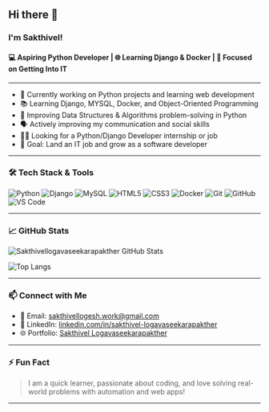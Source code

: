 ## Hi there 👋

### I'm Sakthivel!

#### 💻 Aspiring Python Developer | 🌐 Learning Django & Docker | 🎯 Focused on Getting Into IT

---

- 🔭 Currently working on Python projects and learning web development  
- 📚 Learning Django, MYSQL, Docker, and Object-Oriented Programming  
- 🧠 Improving Data Structures & Algorithms problem-solving in Python  
- 🗣️ Actively improving my communication and social skills  
- 👨‍💻 Looking for a Python/Django Developer internship or job  
- 🎯 Goal: Land an IT job and grow as a software developer

---

### 🛠️ Tech Stack & Tools

![Python](https://img.shields.io/badge/Python-3776AB?style=for-the-badge&logo=python&logoColor=white)
![Django](https://img.shields.io/badge/Django-092E20?style=for-the-badge&logo=django&logoColor=white)
![MySQL](https://img.shields.io/badge/MySQL-4479A1?style=for-the-badge&logo=mysql&logoColor=white)
![HTML5](https://img.shields.io/badge/HTML5-E34F26?style=for-the-badge&logo=html5&logoColor=white)
![CSS3](https://img.shields.io/badge/CSS3-1572B6?style=for-the-badge&logo=css3&logoColor=white)
![Docker](https://img.shields.io/badge/Docker-2496ED?style=for-the-badge&logo=docker&logoColor=white)
![Git](https://img.shields.io/badge/Git-F05032?style=for-the-badge&logo=git&logoColor=white)
![GitHub](https://img.shields.io/badge/GitHub-181717?style=for-the-badge&logo=github&logoColor=white)
![VS Code](https://img.shields.io/badge/VSCode-007ACC?style=for-the-badge&logo=visual-studio-code&logoColor=white)

---

### 📈 GitHub Stats

![Sakthivellogavaseekarapakther GitHub Stats](https://github-readme-stats.vercel.app/api?username=sakthivellogavaseekarapakther&show_icons=true&theme=tokyonight) 

![Top Langs](https://github-readme-stats.vercel.app/api/top-langs/?username=sakthivellogavaseekarapakther&layout=compact&theme=tokyonight)

---

### 📫 Connect with Me

- 📧 Email: [sakthivellogesh.work@gmail.com](mailto:sakthivellogesh.work@gmail.com)
- 💼 LinkedIn: [linkedin.com/in/sakthivel-logavaseekarapakther](https://www.linkedin.com/in/sakthivel-logavaseekarapakther)
- 🌐 Portfolio: [Sakthivel Logavaseekarapakther](https://sakthivel-logavaseekarapakther.my.canva.site/)

---

### ⚡ Fun Fact

> I am a quick learner, passionate about coding, and love solving real-world problems with automation and web apps!

---


<!--
**Sakthivellogavaseekarapakther/Sakthivellogavaseekarapakther** is a ✨ _special_ ✨ repository because its `README.md` (this file) appears on your GitHub profile.

Here are some ideas to get you started:

- 🔭 I’m currently working on ...
- 🌱 I’m currently learning ...
- 👯 I’m looking to collaborate on ...
- 🤔 I’m looking for help with ...
- 💬 Ask me about ...
- 📫 How to reach me: ...
- 😄 Pronouns: ...
- ⚡ Fun fact: ...
-->
